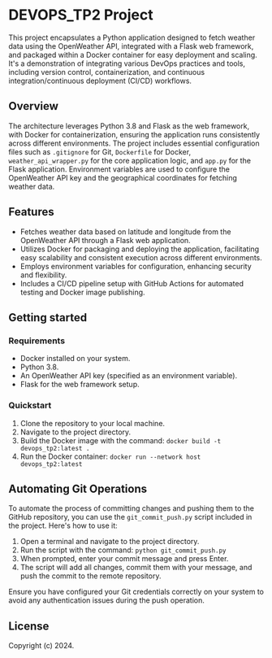 # DEVOPS_TP2 Project

This project encapsulates a Python application designed to fetch weather data using the OpenWeather API, integrated with a Flask web framework, and packaged within a Docker container for easy deployment and scaling. It's a demonstration of integrating various DevOps practices and tools, including version control, containerization, and continuous integration/continuous deployment (CI/CD) workflows.

## Overview

The architecture leverages Python 3.8 and Flask as the web framework, with Docker for containerization, ensuring the application runs consistently across different environments. The project includes essential configuration files such as `.gitignore` for Git, `Dockerfile` for Docker, `weather_api_wrapper.py` for the core application logic, and `app.py` for the Flask application. Environment variables are used to configure the OpenWeather API key and the geographical coordinates for fetching weather data.

## Features

- Fetches weather data based on latitude and longitude from the OpenWeather API through a Flask web application.
- Utilizes Docker for packaging and deploying the application, facilitating easy scalability and consistent execution across different environments.
- Employs environment variables for configuration, enhancing security and flexibility.
- Includes a CI/CD pipeline setup with GitHub Actions for automated testing and Docker image publishing.

## Getting started

### Requirements

- Docker installed on your system.
- Python 3.8.
- An OpenWeather API key (specified as an environment variable).
- Flask for the web framework setup.

### Quickstart

1. Clone the repository to your local machine.
2. Navigate to the project directory.
3. Build the Docker image with the command: `docker build -t devops_tp2:latest .`
4. Run the Docker container: `docker run --network host devops_tp2:latest`

## Automating Git Operations

To automate the process of committing changes and pushing them to the GitHub repository, you can use the `git_commit_push.py` script included in the project. Here's how to use it:

1. Open a terminal and navigate to the project directory.
2. Run the script with the command: `python git_commit_push.py`
3. When prompted, enter your commit message and press Enter.
4. The script will add all changes, commit them with your message, and push the commit to the remote repository.

Ensure you have configured your Git credentials correctly on your system to avoid any authentication issues during the push operation.

## License

Copyright (c) 2024.